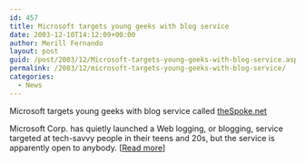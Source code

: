 ```yaml
---
id: 457
title: Microsoft targets young geeks with blog service
date: 2003-12-10T14:12:09+00:00
author: Merill Fernando
layout: post
guid: /post/2003/12/Microsoft-targets-young-geeks-with-blog-service.aspx
permalink: /2003/12/microsoft-targets-young-geeks-with-blog-service/
categories:
  - News
---
```

<body xmlns="http://www.w3.org/1999/xhtml">
    <p>
        Microsoft targets young geeks with blog service called <a href="http://thespoke.net">theSpoke.net</a>
    </p>
    <p>
        Microsoft Corp. has quietly launched a Web logging, or blogging, service targeted
        at tech-savvy people in their teens and 20s, but the service is apparently open to
        anybody. [<a href="http://www.infoworld.com/article/03/12/03/HNmsblogservice_1.html">Read
        more</a>]
    </p>
</body>
